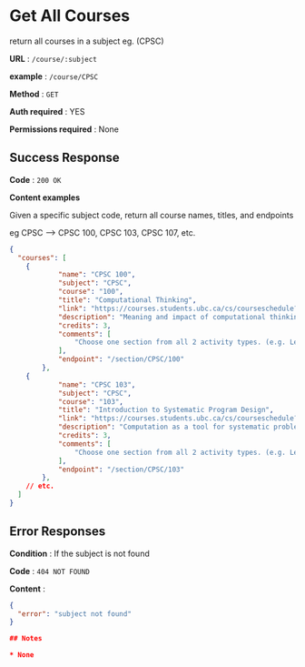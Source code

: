 # Get All Courses

return all courses in a subject eg. (CPSC)

**URL** : `/course/:subject`

**example** : `/course/CPSC`

**Method** : `GET`

**Auth required** : YES

**Permissions required** : None

## Success Response

**Code** : `200 OK`

**Content examples**

Given a specific subject code, return all course names, titles, and endpoints

eg CPSC --> CPSC 100, CPSC 103, CPSC 107, etc. 

```json
{
  "courses": [
    {
            "name": "CPSC 100",
            "subject": "CPSC",
            "course": "100",
            "title": "Computational Thinking",
            "link": "https://courses.students.ubc.ca/cs/courseschedule?pname=subjarea&tname=subj-course&dept=CPSC&course=100",
            "description": "Meaning and impact of computational thinking. Solving problems using computational thinking, testing, debugging. How computers work. No prior computing experience required. Not for students with existing credit for or exemption from CPSC 107, CPSC 110 or APSC 160.",
            "credits": 3,
            "comments": [
                "Choose one section from all 2 activity types. (e.g. Lecture and Laboratory)"
            ],
            "endpoint": "/section/CPSC/100"
        },
    {
            "name": "CPSC 103",
            "subject": "CPSC",
            "course": "103",
            "title": "Introduction to Systematic Program Design",
            "link": "https://courses.students.ubc.ca/cs/courseschedule?pname=subjarea&tname=subj-course&dept=CPSC&course=103",
            "description": "Computation as a tool for systematic problem solving in non-computer-science disciplines. Introductory programming skills. Not for credit for students who have credit for, or exemption from, or are concurrently taking CPSC 110 or APSC 160. No programming experience expected.",
            "credits": 3,
            "comments": [
                "Choose one section from all 2 activity types. (e.g. Lecture and Laboratory)"
            ],
            "endpoint": "/section/CPSC/103"
        },
    // etc.
  ]
}
```

## Error Responses

**Condition** : If the subject is not found

**Code** : `404 NOT FOUND`

**Content** :
```json
{
  "error": "subject not found"
}

## Notes

* None
